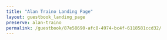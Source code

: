 ```yaml
---
title: "Alan Traino Landing Page"
layout: guestbook_landing_page
preserve: alan-traino
permalink: /guestbook/87e58690-afc8-4974-bc4f-6118581ccd32/
---
```


